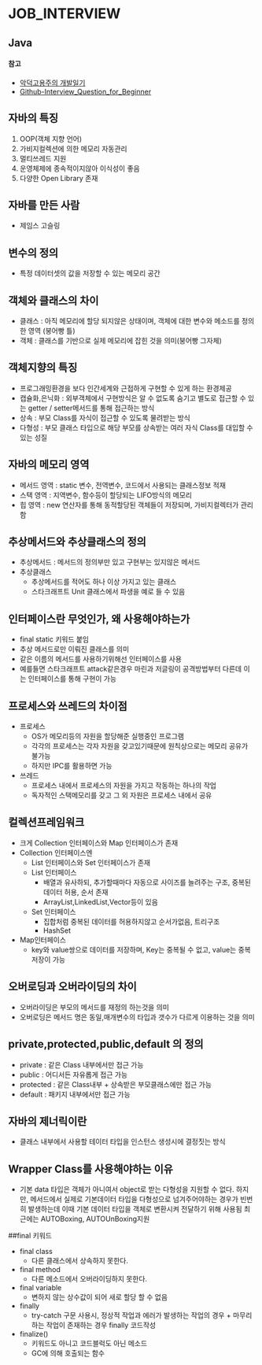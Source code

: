 JOB_INTERVIEW
=============

Java
-------------

#### 참고

* [악덕고용주의 개발일기]("http://rongscodinghistory.tistory.com/44")  
* [Github-Interview_Question_for_Beginner]("https://github.com/JaeYeopHan/Interview_Question_for_Beginner/tree/master/Java")  

## 자바의 특징  
1. OOP(객체 지향 언어)  
2. 가비지컬렉션에 의한 메모리 자동관리  
3. 멀티쓰레드 지원  
4. 운영체제에 종속적이지않아 이식성이 좋음  
5. 다양한 Open Library 존재  

## 자바를 만든 사람  
* 제임스 고슬링  

## 변수의 정의  
* 특정 데이터셋의 값을 저장할 수 있는 메모리 공간  

## 객체와 클래스의 차이  
* 클래스 : 아직 메모리에 할당 되지않은 상태이며, 객체에 대한 변수와 메소드를 정의한 영역 (붕어빵 틀)  
* 객체 : 클래스를 기반으로 실제 메모리에 잡힌 것을 의미(붕어빵 그자체)  

## 객체지향의 특징
* 프로그래밍환경을 보다 인간세계와 근접하게 구현할 수 있게 하는 환경제공  
* 캡슐화,은닉화 : 외부객체에서 구현방식은 알 수 없도록 숨기고 별도로 접근할 수 있는 getter / setter메서드를 통해 접근하는 방식  
* 상속 : 부모 Class를 자식이 접근할 수 있도록 물려받는 방식  
* 다형성 : 부모 클래스 타입으로 해당 부모를 상속받는 여러 자식 Class를 대입할 수 있는 성질  

## 자바의 메모리 영역
* 메서드 영역 : static 변수, 전역변수, 코드에서 사용되는 클래스정보 적재  
* 스택 영역 : 지역변수, 함수등이 할당되는 LIFO방식의 메모리  
* 힙 영역 : new 연산자를 통해 동적할당된 객체들이 저장되며, 가비지컬렉터가 관리함  

## 추상메서드와 추상클래스의 정의  
* 추상메서드 : 메서드의 정의부만 있고 구현부는 있지않은 메서드  
* 추상클래스  
  * 추상메서드를 적어도 하나 이상 가지고 있는 클래스  
  * 스타크래프트 Unit 클래스에서 파생을 예로 들 수 있음  

## 인터페이스란 무엇인가, 왜 사용해야하는가  
* final static 키워드 붙임  
* 추상 메서드로만 이뤄진 클래스를 의미  
* 같은 이름의 메서드를 사용하기위해선 인터페이스를 사용  
* 예를들면 스타크래프트 attack같은경우 마린과 저글링이 공격방법부터 다른데 이는 인터페이스를 통해 구현이 가능  

## 프로세스와 쓰레드의 차이점  
* 프로세스  
  * OS가 메모리등의 자원을 할당해준 실행중인 프로그램  
  * 각각의 프로세스는 각자 자원을 갖고있기때문에 원칙상으로는 메모리 공유가 불가능  
  * 하지만 IPC를 활용하면 가능  
* 쓰레드  
  * 프로세스 내에서 프로세스의 자원을 가지고 작동하는 하나의 작업  
  * 독자적인 스택메모리를 갖고 그 외 자원은 프로세스 내에서 공유  

## 컬렉션프레임워크  
* 크게 Collection 인터페이스와 Map 인터페이스가 존재  
* Collection 인터페이스엔  
  * List 인터페이스와 Set 인터페이스가 존재  
  * List 인터페이스  
    * 배열과 유사하되, 추가할때마다 자동으로 사이즈를 늘려주는 구조, 중복된 데이터 허용, 순서 존재  
    * ArrayList,LinkedList,Vector등이 있음  
  * Set 인터페이스  
    * 집합처럼 중복된 데이터를 허용하지않고 순서가없음, 트리구조  
    * HashSet  
* Map인터페이스  
  * key와 value쌍으로 데이터를 저장하며, Key는 중복될 수 없고, value는 중복저장이 가능  

## 오버로딩과 오버라이딩의 차이  
* 오버라이딩은 부모의 메서드를 재정의 하는것을 의미  
* 오버로딩은 메서드 명은 동일,매개변수의 타입과 갯수가 다르게 이용하는 것을 의미  

## private,protected,public,default 의 정의  
* private : 같은 Class 내부에서만 접근 가능  
* public : 어디서든 자유롭게 접근 가능  
* protected : 같은 Class내부 + 상속받은 부모클래스에만 접근 가능  
* default : 패키지 내부에서만 접근 가능  

## 자바의 제너릭이란  
*  클래스 내부에서 사용할 테이터 타입을 인스턴스 생성시에 결정짓는 방식  

## Wrapper Class를 사용해야하는 이유  
* 기본 data 타입은 객체가 아니여서 object로 받는 다형성을 지원할 수 없다. 하지만, 메서드에서 실제로 기본데이터 타입을 다형성으로 넘겨주어야하는 경우가 빈번히 발생하는데 이때 기본 데이터 타입을 객체로 변환시켜 전달하기 위해 사용됨 최근에는 AUTOBoxing, AUTOUnBoxing지원  

##final 키워드  
* final class  
  * 다른 클래스에서 상속하지 못한다.  
* final method  
  * 다른 메소드에서 오버라이딩하지 못한다.  
* final variable  
  * 변하지 않는 상수값이 되어 새로 할당 할 수 없음  
* finally  
  * try-catch 구문 사용시, 정상적 작업과 에러가 발생하는 작업의 경우 + 마무리하는 작업이 존재하는 경우 finally 코드작성  
* finalize()  
  * 키워드도 아니고 코드블럭도 아닌 메소드  
  * GC에 의해 호출되는 함수  
